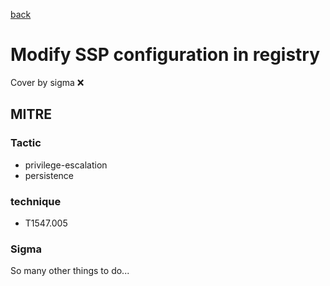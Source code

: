 [back](../index.md)
# Modify SSP configuration in registry
Cover by sigma :x: 

## MITRE
### Tactic
  - privilege-escalation
  - persistence

### technique
  - T1547.005

### Sigma

 So many other things to do...